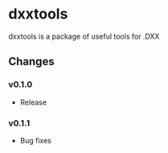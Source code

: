 # dxxtools

dxxtools is a package of useful tools for .DXX

## Changes

### v0.1.0

- Release

### v0.1.1

- Bug fixes
